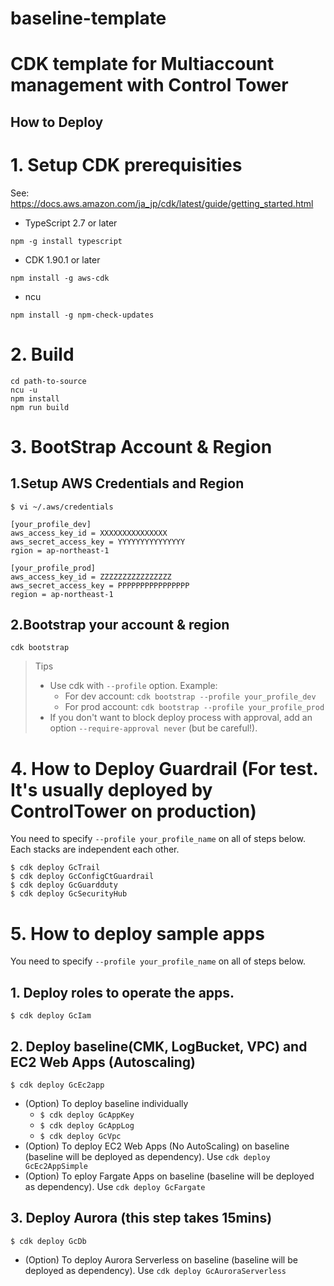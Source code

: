 # baseline-template
# CDK template for Multiaccount management with Control Tower

## How to Deploy
# 1. Setup CDK prerequisities

See: https://docs.aws.amazon.com/ja_jp/cdk/latest/guide/getting_started.html

* TypeScript 2.7 or later
```
npm -g install typescript
```
* CDK 1.90.1 or later
```
npm install -g aws-cdk
``` 
* ncu
```
npm install -g npm-check-updates
```

# 2. Build
```
cd path-to-source
ncu -u
npm install
npm run build
```

# 3. BootStrap Account & Region
## 1.Setup AWS Credentials and Region
```
$ vi ~/.aws/credentials

[your_profile_dev] 
aws_access_key_id = XXXXXXXXXXXXXXX
aws_secret_access_key = YYYYYYYYYYYYYYY
rgion = ap-northeast-1

[your_profile_prod]
aws_access_key_id = ZZZZZZZZZZZZZZZZ
aws_secret_access_key = PPPPPPPPPPPPPPPP
region = ap-northeast-1
```
## 2.Bootstrap your account & region
```
cdk bootstrap
```

> Tips
> * Use cdk with `--profile` option. Example:
>   * For dev account:  `cdk bootstrap --profile your_profile_dev`
>   * For prod account: `cdk bootstrap --profile your_profile_prod`
> * If you don't want to block deploy process with approval, add an option `--require-approval never` (but be careful!).


# 4. How to Deploy Guardrail (For test. It's usually deployed by ControlTower on production)
You need to specify `--profile your_profile_name` on all of steps below. Each stacks are independent each other.
```
$ cdk deploy GcTrail 
$ cdk deploy GcConfigCtGuardrail
$ cdk deploy GcGuardduty
$ cdk deploy GcSecurityHub
```

# 5. How to deploy sample apps
You need to specify `--profile your_profile_name` on all of steps below.
## 1. Deploy roles to operate the apps.
```
$ cdk deploy GcIam 
```

## 2. Deploy baseline(CMK, LogBucket, VPC) and EC2 Web Apps (Autoscaling)
```
$ cdk deploy GcEc2app
```
  * (Option) To deploy baseline individually
    * `$ cdk deploy GcAppKey`
    * `$ cdk deploy GcAppLog`
    * `$ cdk deploy GcVpc`
  * (Option) To deploy EC2 Web Apps (No AutoScaling) on baseline (baseline will be deployed as dependency). Use `cdk deploy GcEc2AppSimple`
  * (Option) To eploy Fargate Apps on baseline (baseline will be deployed as dependency). Use `cdk deploy GcFargate`

## 3. Deploy Aurora (this step takes 15mins)
```
$ cdk deploy GcDb
```
  * (Option) To deploy Aurora Serverless on baseline (baseline will be deployed as dependency). Use `cdk deploy GcAuroraServerless`
